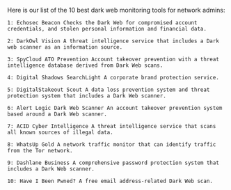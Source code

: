 Here is our list of the 10 best dark web monitoring tools for network admins:

    1: Echosec Beacon Checks the Dark Web for compromised account credentials, and stolen personal information and financial data.
    
    2: DarkOwl Vision A threat intelligence service that includes a Dark web scanner as an information source.
    
    3: SpyCloud ATO Prevention Account takeover prevention with a threat intelligence database derived from Dark Web scans.
    
    4: Digital Shadows SearchLight A corporate brand protection service.
    
    5: DigitalStakeout Scout A data loss prevention system and threat protection system that includes a Dark Web scanner.
    
    6: Alert Logic Dark Web Scanner An account takeover prevention system based around a Dark Web scanner.
    
    7: ACID Cyber Intelligence A threat intelligence service that scans all known sources of illegal data.
    
    8: WhatsUp Gold A network traffic monitor that can identify traffic from the Tor network.
    
    9: Dashlane Business A comprehensive password protection system that includes a Dark Web scanner.
    
    10: Have I Been Pwned? A free email address-related Dark Web scan.
